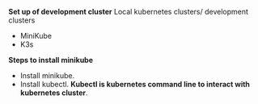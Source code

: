 **Set up of development cluster**
Local kubernetes clusters/ development clusters
- MiniKube
- K3s

**Steps to install minikube**
- Install minikube.
- Install kubectl.
  **Kubectl is kubernetes command line to interact with kubernetes cluster**.



